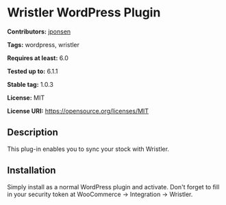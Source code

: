 # Wristler WordPress Plugin #
**Contributors:** [jponsen](https://profiles.wordpress.org/jponsen)

**Tags:** wordpress, wristler

**Requires at least:** 6.0

**Tested up to:** 6.1.1

**Stable tag:** 1.0.3

**License:** MIT

**License URI:** https://opensource.org/licenses/MIT

## Description ##
This plug-in enables you to sync your stock with Wristler.

## Installation ##

Simply install as a normal WordPress plugin and activate. Don't forget to fill in your security token at WooCommerce -> Integration -> Wristler.